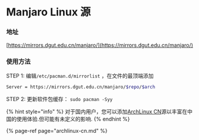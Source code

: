 # Manjaro Linux 源

### 地址

[https://mirrors.dgut.edu.cn/manjaro/](https://mirrors.dgut.edu.cn/manjaro/)

### 使用方法

STEP 1: 编辑`/etc/pacman.d/mirrorlist` ，在文件的最顶端添加

```bash
Server = https://mirrors.dgut.edu.cn/manjaro/$repo/$arch
```

STEP 2: 更新软件包缓存： `sudo pacman -Syy`

{% hint style="info" %}
对于国内用户，您可以添加[ArchLinux CN](archlinux-cn.md)源以丰富在中国的使用体验.但可能有未定义的影响.
{% endhint %}

{% page-ref page="archlinux-cn.md" %}

